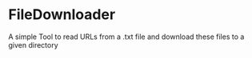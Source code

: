 # FileDownloader
A simple Tool to read URLs from a .txt file and download these files to a given directory
